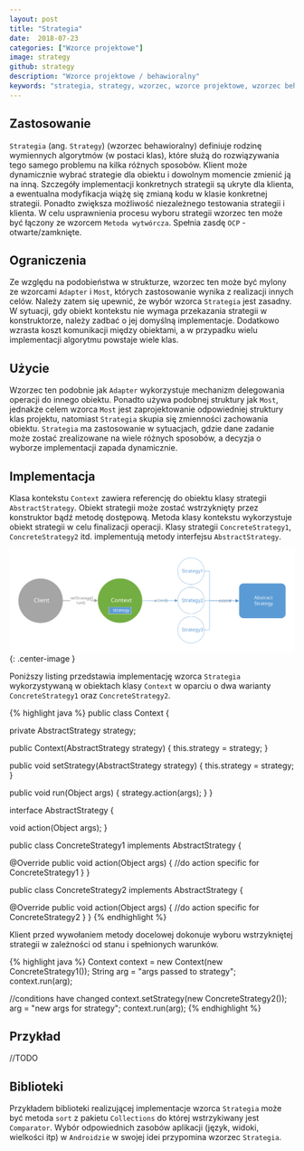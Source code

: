 ```yaml
---
layout: post
title: "Strategia"
date:  2018-07-23
categories: ["Wzorce projektowe"]
image: strategy
github: strategy
description: "Wzorce projektowe / behawioralny"
keywords: "strategia, strategy, wzorzec, wzorce projektowe, wzorzec behawioralny, design patterns, android, java, programowanie, programming"
---
```


## Zastosowanie
`Strategia` (ang. `Strategy`) (wzorzec behawioralny) definiuje rodzinę wymiennych algorytmów (w postaci klas), które służą do rozwiązywania tego samego problemu na kilka różnych sposobów. Klient może dynamicznie wybrać strategie dla obiektu i dowolnym momencie zmienić ją na inną. Szczegóły implementacji konkretnych strategii są ukryte dla klienta, a ewentualna modyfikacja wiążę się zmianą kodu w klasie konkretnej strategii. Ponadto zwiększa możliwość niezależnego testowania strategii i klienta. W celu usprawnienia procesu wyboru strategii wzorzec ten może być łączony ze wzorcem `Metoda wytwórcza`. Spełnia zasdę `OCP` - otwarte/zamknięte.

## Ograniczenia
Ze względu na podobieństwa w strukturze, wzorzec ten może być mylony ze wzorcami `Adapter` i `Most`, których zastosowanie wynika z realizacji innych celów. Należy zatem się upewnić, że wybór wzorca `Strategia` jest zasadny. W sytuacji, gdy obiekt kontekstu nie wymaga przekazania strategii w konstruktorze, należy zadbać o jej domyślną implementacje. Dodatkowo wzrasta koszt komunikacji między obiektami, a w przypadku wielu implementacji algorytmu powstaje wiele klas.

## Użycie
Wzorzec ten podobnie jak `Adapter` wykorzystuje mechanizm delegowania operacji do innego obiektu. Ponadto używa podobnej struktury jak `Most`, jednakże celem wzorca `Most` jest zaprojektowanie odpowiedniej struktury klas projektu, natomiast `Strategia` skupia się zmienności zachowania obiektu. `Strategia` ma zastosowanie w sytuacjach, gdzie dane zadanie może zostać zrealizowane na wiele różnych sposobów, a decyzja o wyborze implementacji zapada dynamicznie.

## Implementacja
Klasa kontekstu `Context` zawiera referencję do obiektu klasy strategii `AbstractStrategy`. Obiekt strategii może zostać wstrzyknięty przez konstruktor bądź metodę dostępową. Metoda klasy kontekstu wykorzystuje obiekt strategii w celu finalizacji operacji. Klasy strategii `ConcreteStrategy1`, `ConcreteStrategy2` itd. implementują metody interfejsu `AbstractStrategy`.

![Strategia diagram](/assets/img/diagrams/strategy.svg){: .center-image }

Poniższy listing przedstawia implementację wzorca `Strategia` wykorzystywaną w obiektach klasy `Context` w oparciu o dwa warianty `ConcreteStrategy1` oraz `ConcreteStrategy2`.

{% highlight java %}
public class Context {

  private AbstractStrategy strategy;

  public Context(AbstractStrategy strategy) {
    this.strategy = strategy;
  }

  public void setStrategy(AbstractStrategy strategy) {
    this.strategy = strategy;
  }

  public void run(Object args) {
    strategy.action(args);
  }
}

interface AbstractStrategy {

  void action(Object args);
}

public class ConcreteStrategy1 implements AbstractStrategy {

  @Override
  public void action(Object args) {
    //do action specific for ConcreteStrategy1
  }
}

public class ConcreteStrategy2 implements AbstractStrategy {

  @Override
  public void action(Object args) {
    //do action specific for ConcreteStrategy2
  }
}
{% endhighlight %}

Klient przed wywołaniem metody docelowej dokonuje wyboru wstrzykniętej strategii w zależności od stanu i spełnionych warunków.

{% highlight java %}
Context context = new Context(new ConcreteStrategy1());
String arg = "args passed to strategy";
context.run(arg);

//conditions have changed
context.setStrategy(new ConcreteStrategy2());
arg = "new args for strategy";
context.run(arg);
{% endhighlight %}

## Przykład
//TODO

## Biblioteki
Przykładem biblioteki realizującej implementacje wzorca `Strategia` może być metoda `sort` z pakietu `Collections` do której wstrzykiwany jest `Comparator`. Wybór odpowiednich zasobów aplikacji (język, widoki, wielkości itp) w `Androidzie` w swojej idei przypomina wzorzec `Strategia`.
